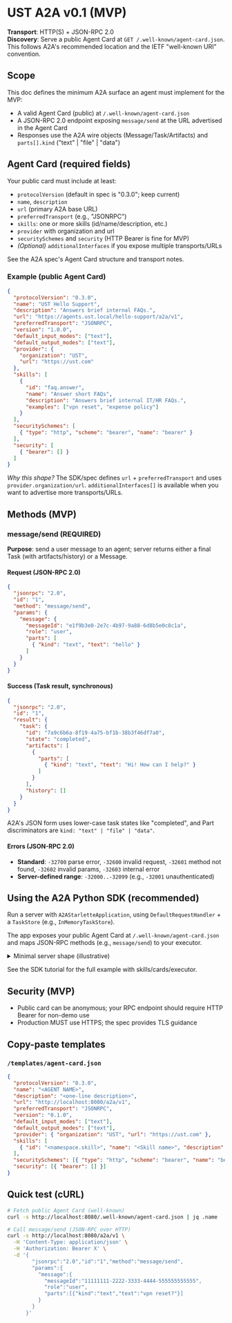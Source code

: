 # UST A2A v0.1 (MVP)

**Transport**: HTTP(S) + JSON-RPC 2.0  
**Discovery**: Serve a public Agent Card at `GET /.well-known/agent-card.json`. This follows A2A's recommended location and the IETF "well-known URI" convention.

## Scope

This doc defines the minimum A2A surface an agent must implement for the MVP:

- A valid Agent Card (public) at `/.well-known/agent-card.json`
- A JSON-RPC 2.0 endpoint exposing `message/send` at the URL advertised in the Agent Card
- Responses use the A2A wire objects (Message/Task/Artifacts) and `parts[].kind` ("text" | "file" | "data")

## Agent Card (required fields)

Your public card must include at least:

- `protocolVersion` (default in spec is "0.3.0"; keep current)
- `name`, `description`
- `url` (primary A2A base URL)
- `preferredTransport` (e.g., "JSONRPC")
- `skills`: one or more skills (id/name/description, etc.)
- `provider` with organization and url
- `securitySchemes` and `security` (HTTP Bearer is fine for MVP)
- *(Optional)* `additionalInterfaces` if you expose multiple transports/URLs

See the A2A spec's Agent Card structure and transport notes.

### Example (public Agent Card)

```json
{
  "protocolVersion": "0.3.0",
  "name": "UST Hello Support",
  "description": "Answers brief internal FAQs.",
  "url": "https://agents.ust.local/hello-support/a2a/v1",
  "preferredTransport": "JSONRPC",
  "version": "1.0.0",
  "default_input_modes": ["text"],
  "default_output_modes": ["text"],
  "provider": {
    "organization": "UST",
    "url": "https://ust.com"
  },
  "skills": [
    {
      "id": "faq.answer",
      "name": "Answer short FAQs",
      "description": "Answers brief internal IT/HR FAQs.",
      "examples": ["vpn reset", "expense policy"]
    }
  ],
  "securitySchemes": [
    { "type": "http", "scheme": "bearer", "name": "bearer" }
  ],
  "security": [
    { "bearer": [] }
  ]
}
```

*Why this shape?* The SDK/spec defines `url` + `preferredTransport` and uses `provider.organization/url`. `additionalInterfaces[]` is available when you want to advertise more transports/URLs.

## Methods (MVP)

### message/send (REQUIRED)

**Purpose**: send a user message to an agent; server returns either a final Task (with artifacts/history) or a Message.

#### Request (JSON-RPC 2.0)

```json
{
  "jsonrpc": "2.0",
  "id": "1",
  "method": "message/send",
  "params": {
    "message": {
      "messageId": "e1f9b3e0-2e7c-4b97-9a88-6d8b5e0c8c1a",
      "role": "user",
      "parts": [
        { "kind": "text", "text": "hello" }
      ]
    }
  }
}
```

#### Success (Task result, synchronous)

```json
{
  "jsonrpc": "2.0",
  "id": "1",
  "result": {
    "task": {
      "id": "7a9c6b6a-8f19-4a75-bf1b-38b3f46df7a0",
      "state": "completed",
      "artifacts": [
        {
          "parts": [
            { "kind": "text", "text": "Hi! How can I help?" }
          ]
        }
      ],
      "history": []
    }
  }
}
```

A2A's JSON form uses lower-case task states like "completed", and Part discriminators are `kind: "text" | "file" | "data"`.

#### Errors (JSON-RPC 2.0)

- **Standard**: `-32700` parse error, `-32600` invalid request, `-32601` method not found, `-32602` invalid params, `-32603` internal error
- **Server-defined range**: `-32000..-32099` (e.g., `-32001` unauthenticated)

## Using the A2A Python SDK (recommended)

Run a server with `A2AStarletteApplication`, using `DefaultRequestHandler` + a `TaskStore` (e.g., `InMemoryTaskStore`).

The app exposes your public Agent Card at `/.well-known/agent-card.json` and maps JSON-RPC methods (e.g., `message/send`) to your executor.

<details>
<summary>Minimal server shape (illustrative)</summary>

```python
from a2a.server.apps import A2AStarletteApplication
from a2a.server.request_handlers import DefaultRequestHandler
from a2a.server.tasks import InMemoryTaskStore
from a2a.types import AgentCard, AgentSkill, AgentCapabilities
import uvicorn

# define skills, card, and your AgentExecutor()...
handler = DefaultRequestHandler(agent_executor=YourExecutor(), task_store=InMemoryTaskStore())
app = A2AStarletteApplication(agent_card=your_public_card, http_handler=handler)

if __name__ == "__main__":
    uvicorn.run(app.build(), host="0.0.0.0", port=8080)
```

</details>

See the SDK tutorial for the full example with skills/cards/executor.

## Security (MVP)

- Public card can be anonymous; your RPC endpoint should require HTTP Bearer for non-demo use
- Production MUST use HTTPS; the spec provides TLS guidance

## Copy-paste templates

### `/templates/agent-card.json`

```json
{
  "protocolVersion": "0.3.0",
  "name": "<AGENT NAME>",
  "description": "<one-line description>",
  "url": "http://localhost:8080/a2a/v1",
  "preferredTransport": "JSONRPC",
  "version": "0.1.0",
  "default_input_modes": ["text"],
  "default_output_modes": ["text"],
  "provider": { "organization": "UST", "url": "https://ust.com" },
  "skills": [
    { "id": "<namespace.skill>", "name": "<Skill name>", "description": "What it does" }
  ],
  "securitySchemes": [{ "type": "http", "scheme": "bearer", "name": "bearer" }],
  "security": [{ "bearer": [] }]
}
```

## Quick test (cURL)

```bash
# Fetch public Agent Card (well-known)
curl -s http://localhost:8080/.well-known/agent-card.json | jq .name

# Call message/send (JSON-RPC over HTTP)
curl -s http://localhost:8080/a2a/v1 \
  -H 'Content-Type: application/json' \
  -H 'Authorization: Bearer X' \
  -d '{
        "jsonrpc":"2.0","id":"1","method":"message/send",
        "params":{
          "message":{
            "messageId":"11111111-2222-3333-4444-555555555555",
            "role":"user",
            "parts":[{"kind":"text","text":"vpn reset?"}]
          }
        }
      }'
```